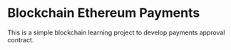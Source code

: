 # Blockchain Ethereum Payments

This is a simple blockchain learning project to develop payments approval contract.